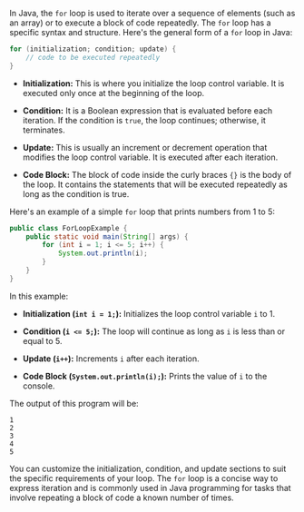 In Java, the `for` loop is used to iterate over a sequence of elements (such as an array) or to execute a block of code repeatedly. The `for` loop has a specific syntax and structure. Here's the general form of a `for` loop in Java:

```java
for (initialization; condition; update) {
    // code to be executed repeatedly
}
```

- **Initialization:** This is where you initialize the loop control variable. It is executed only once at the beginning of the loop.

- **Condition:** It is a Boolean expression that is evaluated before each iteration. If the condition is `true`, the loop continues; otherwise, it terminates.

- **Update:** This is usually an increment or decrement operation that modifies the loop control variable. It is executed after each iteration.

- **Code Block:** The block of code inside the curly braces `{}` is the body of the loop. It contains the statements that will be executed repeatedly as long as the condition is true.

Here's an example of a simple `for` loop that prints numbers from 1 to 5:

```java
public class ForLoopExample {
    public static void main(String[] args) {
        for (int i = 1; i <= 5; i++) {
            System.out.println(i);
        }
    }
}
```

In this example:

- **Initialization (`int i = 1;`):** Initializes the loop control variable `i` to 1.

- **Condition (`i <= 5;`):** The loop will continue as long as `i` is less than or equal to 5.

- **Update (`i++`):** Increments `i` after each iteration.

- **Code Block (`System.out.println(i);`):** Prints the value of `i` to the console.

The output of this program will be:

```
1
2
3
4
5
```

You can customize the initialization, condition, and update sections to suit the specific requirements of your loop. The `for` loop is a concise way to express iteration and is commonly used in Java programming for tasks that involve repeating a block of code a known number of times.